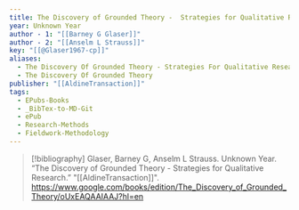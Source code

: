 ```yaml
---
title: The Discovery of Grounded Theory -  Strategies for Qualitative Research
year: Unknown Year
author - 1: "[[Barney G Glaser]]"
author - 2: "[[Anselm L Strauss]]"
key: "[[@Glaser1967-cp]]"
aliases:
  - The Discovery Of Grounded Theory - Strategies For Qualitative Research
  - The Discovery Of Grounded Theory
publisher: "[[AldineTransaction]]"
tags:
  - EPubs-Books
  - _BibTex-to-MD-Git
  - ePub
  - Research-Methods
  - Fieldwork-Methodology
---
```


> [!bibliography]
> Glaser, Barney G, Anselm L Strauss. Unknown Year. “The Discovery of Grounded Theory -  Strategies for Qualitative Research.” "[[AldineTransaction]]". https://www.google.com/books/edition/The_Discovery_of_Grounded_Theory/oUxEAQAAIAAJ?hl=en
